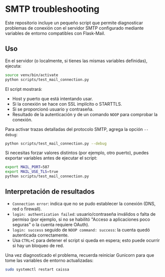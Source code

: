 # SMTP troubleshooting

Este repositorio incluye un pequeño script que permite diagnosticar problemas de conexión con el servidor SMTP configurado mediante variables de entorno compatibles con Flask-Mail.

## Uso

En el servidor (o localmente, si tienes las mismas variables definidas), ejecuta:

```bash
source venv/bin/activate
python scripts/test_mail_connection.py
```

El script mostrará:

- Host y puerto que está intentando usar.
- Si la conexión se hace con SSL implícito o STARTTLS.
- Si se proporcionó usuario y contraseña.
- Resultado de la autenticación y de un comando `NOOP` para comprobar la conexión.

Para activar trazas detalladas del protocolo SMTP, agrega la opción `--debug`:

```bash
python scripts/test_mail_connection.py --debug
```

Si necesitas forzar valores distintos (por ejemplo, otro puerto), puedes exportar variables antes de ejecutar el script:

```bash
export MAIL_PORT=587
export MAIL_USE_TLS=true
python scripts/test_mail_connection.py
```

## Interpretación de resultados

- `Connection error`: indica que no se pudo establecer la conexión (DNS, red o firewall).
- `login: authentication failed`: usuario/contraseña inválidos o falta de permiso (por ejemplo, si no se habilitó "Acceso a aplicaciones poco seguras" o la cuenta requiere OAuth).
- `login: success` seguido de `NOOP command: success`: la cuenta quedó autenticada correctamente.
- Usa `CTRL+C` para detener el script si queda en espera; esto puede ocurrir si hay un bloqueo de red.

Una vez diagnosticado el problema, recuerda reiniciar Gunicorn para que tome las variables de entorno actualizadas:

```bash
sudo systemctl restart caissa
```
